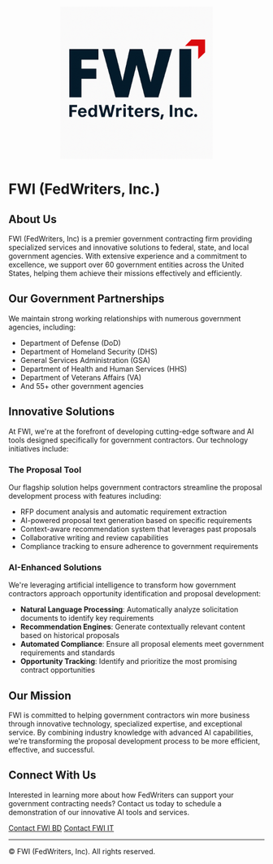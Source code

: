 <p align="center">
  <img src="/profile/assets/fwipng.png" width="300">
</p>

# FWI (FedWriters, Inc.)

## About Us

FWI (FedWriters, Inc) is a premier government contracting firm providing specialized services and innovative solutions to federal, state, and local government agencies. With extensive experience and a commitment to excellence, we support over 60 government entities across the United States, helping them achieve their missions effectively and efficiently.

## Our Government Partnerships

We maintain strong working relationships with numerous government agencies, including:

- Department of Defense (DoD)
- Department of Homeland Security (DHS)
- General Services Administration (GSA)
- Department of Health and Human Services (HHS)
- Department of Veterans Affairs (VA)
- And 55+ other government agencies

## Innovative Solutions

At FWI, we're at the forefront of developing cutting-edge software and AI tools designed specifically for government contractors. Our technology initiatives include:

### The Proposal Tool

Our flagship solution helps government contractors streamline the proposal development process with features including:

- RFP document analysis and automatic requirement extraction
- AI-powered proposal text generation based on specific requirements
- Context-aware recommendation system that leverages past proposals
- Collaborative writing and review capabilities
- Compliance tracking to ensure adherence to government requirements

### AI-Enhanced Solutions

We're leveraging artificial intelligence to transform how government contractors approach opportunity identification and proposal development:

- **Natural Language Processing**: Automatically analyze solicitation documents to identify key requirements
- **Recommendation Engines**: Generate contextually relevant content based on historical proposals
- **Automated Compliance**: Ensure all proposal elements meet government requirements and standards
- **Opportunity Tracking**: Identify and prioritize the most promising contract opportunities

## Our Mission

FWI is committed to helping government contractors win more business through innovative technology, specialized expertise, and exceptional service. By combining industry knowledge with advanced AI capabilities, we're transforming the proposal development process to be more efficient, effective, and successful.

## Connect With Us

Interested in learning more about how FedWriters can support your government contracting needs? Contact us today to schedule a demonstration of our innovative AI tools and services.

[Contact FWI BD](bd@fedwriters.com)
[Contact FWI IT](it@fedwriters.com)

---

© FWI (FedWriters, Inc). All rights reserved.
